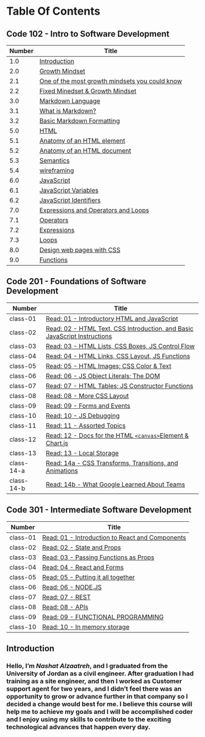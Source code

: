 # Table Of Contents

## Code 102 - Intro to Software Development

| Number | Title                                                                                                                                                                                                                                                       |
| ------ | ----------------------------------------------------------------------------------------------------------------------------------------------------------------------------------------------------------------------------------------------------------- |
| 1.0    | [ Introduction](https://nashatalzaatreh.github.io/reading-notes/#this-is-a-practice-project-of-asac-scolarship-the-project-should-useing-markdown-language-learn-git--github-and-applying-in-replit)                                                        |
| 2.0    | [ Growth Mindset](https://nashatalzaatreh.github.io/reading-notes/Growth)                                                                                                                                                                                   |
| 2.1    | [ One of the most growth mindsets you could know](https://nashatalzaatreh.github.io/reading-notes/Growth#one-of-the-most-growth-mindsets-you-could-know)                                                                                                    |
| 2.2    | [ Fixed Minedset & Growth Mindset](https://nashatalzaatreh.github.io/reading-notes/Growth#to-make-the-distinction-between-a-growth-mindset-and-a-fixed-mindset-clearer-we-have-provided-this-table-with-growth-mindset-examples-and-fixed-mindset-examples) |
| 3.0    | [Markdown Language](https://nashatalzaatreh.github.io/reading-notes/Markdown)                                                                                                                                                                               |
| 3.1    | [ What is Markdown?](https://nashatalzaatreh.github.io/reading-notes/Markdown#what-is-markdown)                                                                                                                                                             |
| 3.2    | [ Basic Markdown Formatting](https://nashatalzaatreh.github.io/reading-notes/Markdown#basic-markdown-formatting)                                                                                                                                            |
| 5.0    | [HTML](https://nashatalzaatreh.github.io/reading-notes/Read03)                                                                                                                                                                                              |
| 5.1    | [Anatomy of an HTML element](https://nashatalzaatreh.github.io/reading-notes/Read03#anatomy-of-an-html-element)                                                                                                                                             |
| 5.2    | [Anatomy of an HTML document](https://nashatalzaatreh.github.io/reading-notes/Read03#anatomy-of-an-html-document)                                                                                                                                           |
| 5.3    | [Semantics](https://nashatalzaatreh.github.io/reading-notes/Read03#semantics)                                                                                                                                                                               |
| 5.4    | [wireframing](https://nashatalzaatreh.github.io/reading-notes/Read03#an-introduction-to-wireframing)                                                                                                                                                        |
| 6.0    | [JavaScript](https://nashatalzaatreh.github.io/reading-notes/Read04)                                                                                                                                                                                        |
| 6.1    | [JavaScript Variables](https://nashatalzaatreh.github.io/reading-notes/Read04#javascript-variables)                                                                                                                                                         |
| 6.2    | [JavaScript Identifiers](https://nashatalzaatreh.github.io/reading-notes/Read04#javascript-identifiers)                                                                                                                                                     |
| 7.0    | [Expressions and Operators and Loops](https://nashatalzaatreh.github.io/reading-notes/Read05)                                                                                                                                                               |
| 7.1    | [Operators](https://nashatalzaatreh.github.io/reading-notes/Read05#operators)                                                                                                                                                                               |
| 7.2    | [Expressions](https://nashatalzaatreh.github.io/reading-notes/Read05#expressions)                                                                                                                                                                           |
| 7.3    | [Loops](https://nashatalzaatreh.github.io/reading-notes/Read05#loops)                                                                                                                                                                                       |
| 8.0    | [Design web pages with CSS](https://nashatalzaatreh.github.io/reading-notes/Read06)                                                                                                                                                                         |
| 9.0    | [Functions](https://nashatalzaatreh.github.io/reading-notes/Read07)                                                                                                                                                                                         |

## Code 201 - Foundations of Software Development

| Number     | Title                                                                                            |
| ---------- | ------------------------------------------------------------------------------------------------ |
| class-01   | [Read: 01 - Introductory HTML and JavaScript](code201/class-01.md)                               |
| class-02   | [Read: 02 - HTML Text, CSS Introduction, and Basic JavaScript Instructions](code201/class-02.md) |
| class-03   | [Read: 03 - HTML Lists, CSS Boxes, JS Control Flow](code201/class-03.md)                         |
| class-04   | [Read: 04 - HTML Links, CSS Layout, JS Functions](code201/class-04.md)                           |
| class-05   | [Read: 05 - HTML Images; CSS Color & Text](code201/class-05.md)                                  |
| class-06   | [Read: 06 - JS Object Literals; The DOM](code201/class-06.md)                                    |
| class-07   | [Read: 07 - HTML Tables; JS Constructor Functions](code201/class-07.md)                          |
| class-08   | [Read: 08 - More CSS Layout](code201/class-08.md)                                                |
| class-09   | [Read: 09 - Forms and Events](code201/class-09.md)                                               |
| class-10   | [Read: 10 - JS Debugging](code201/class-10.md)                                                   |
| class-11   | [Read: 11 - Assorted Topics](code201/class-11.md)                                                |
| class-12   | [Read: 12 - Docs for the HTML `<canvas>`Element & Chart.js](code201/class-12.md)                 |
| class-13   | [Read: 13 - Local Storage](code201/class-13.md)                                                  |
| class-14-a | [Read: 14a - CSS Transforms, Transitions, and Animations](code201/class-14a.md)                  |
| class-14-b | [Read: 14b - What Google Learned About Teams](code201/class-14b.md)                              |

## Code 301 - Intermediate Software Development

| Number   | Title                                                                  |
| -------- | ---------------------------------------------------------------------- |
| class-01 | [Read: 01 - Introduction to React and Components](code301/class-01.md) |
| class-02 | [Read: 02 - State and Props](code301/class-02.md)                      |
| class-03 | [Read: 03 - Passing Functions as Props](code301/class-03.md)           |
| class-04 | [Read: 04 - React and Forms](code301/class-04.md)                      |
| class-05 | [Read: 05 - Putting it all together](code301/class-05.md)              |
| class-06 | [Read: 06 - NODE.JS](code301/class-06.md)                              |
| class-07 | [Read: 07 - REST](code301/class-07.md)                                 |
| class-08 | [Read: 08 - APIs](code301/class-08.md)                                 |
| class-09 | [Read: 09 - FUNCTIONAL PROGRAMMING](code301/class-09.md)               |
| class-10 | [Read: 10 - In memory storage](code301/class-10.md)                    |

## Introduction

### Hello, I’m **_Nashat Alzaatreh_**, and I graduated from the University of Jordan as a civil engineer. After graduation I had training as a site engineer, and then I worked as Customer support agent for two years, and I didn’t feel there was an opportunity to grow or advance further in that company so I decided a change would best for me. I believe this course will help me to achieve my goals and I will be accomplished coder and I enjoy using my skills to contribute to the exciting technological advances that happen every day.
